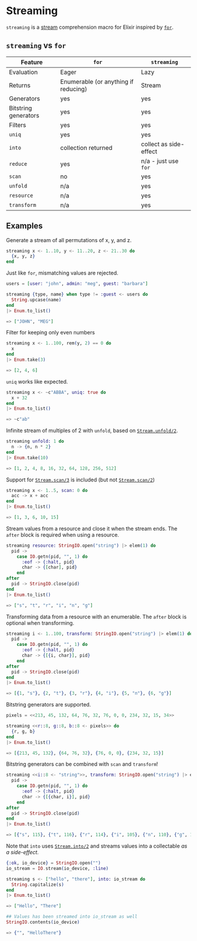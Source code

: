 # Streaming

`streaming` is a [stream](https://hexdocs.pm/elixir/Stream.html) comprehension macro for Elixir
inspired by [`for`](https://hexdocs.pm/elixir/Kernel.SpecialForms.html#for/1).

## `streaming` vs `for`

| Feature              | `for`                                | `streaming`            |
|----------------------|--------------------------------------|------------------------|
| Evaluation           | Eager                                | Lazy                   |
| Returns              | Enumerable (or anything if reducing) | Stream                 |
| Generators           | yes                                  | yes                    |
| Bitstring generators | yes                                  | yes                    |
| Filters              | yes                                  | yes                    |
| `uniq`               | yes                                  | yes                    |
| `into`               | collection returned                  | collect as side-effect |
| `reduce`             | yes                                  | n/a - just use `for`   |
| `scan`               | no                                   | yes                    |
| `unfold`             | n/a                                  | yes                    |
| `resource`           | n/a                                  | yes                    |
| `transform`          | n/a                                  | yes                    |


## Examples

Generate a stream of all permutations of x, y, and z.
```elixir
streaming x <- 1..10, y <- 11..20, z <- 21..30 do
  {x, y, z}
end
```

Just like `for`, mismatching values are rejected.
```elixir
users = [user: "john", admin: "meg", guest: "barbara"]

streaming {type, name} when type != :guest <- users do
  String.upcase(name)
end
|> Enum.to_list()

=> ["JOHN", "MEG"]
```

Filter for keeping only even numbers
```elixir
streaming x <- 1..100, rem(y, 2) == 0 do
  x
end
|> Enum.take(3)

=> [2, 4, 6]
```

`uniq` works like expected.
```elixir
streaming x <- ~c"ABBA", uniq: true do
  x + 32
end
|> Enum.to_list()

=> ~c"ab"
```

Infinite stream of multiples of 2 with `unfold`, based on
[`Stream.unfold/2`](https://hexdocs.pm/elixir/Stream.html#unfold/2).
```elixir
streaming unfold: 1 do
  n -> {n, n * 2}
end
|> Enum.take(10)

=> [1, 2, 4, 8, 16, 32, 64, 128, 256, 512]
```

Support for [`Stream.scan/3`](https://hexdocs.pm/elixir/Stream.html#scan/3) is included
(but not [`Stream.scan/2`](https://hexdocs.pm/elixir/Stream.html#scan/2))
```elixir
streaming x <- 1..5, scan: 0 do
  acc -> x + acc
end
|> Enum.to_list()

=> [1, 3, 6, 10, 15]
```

Stream values from a resource and close it when the stream ends. The `after` block is required
when using a resource.
```elixir
streaming resource: StringIO.open("string") |> elem(1) do
  pid ->
    case IO.getn(pid, "", 1) do
      :eof -> {:halt, pid}
      char -> {[char], pid}
    end
after
  pid -> StringIO.close(pid)
end
|> Enum.to_list()

=> ["s", "t", "r", "i", "n", "g"]
```

Transforming data from a resource with an enumerable. The `after` block is optional when
transforming.
```elixir
streaming i <- 1..100, transform: StringIO.open("string") |> elem(1) do
  pid ->
    case IO.getn(pid, "", 1) do
      :eof -> {:halt, pid}
      char -> {[{i, char}], pid}
    end
after
  pid -> StringIO.close(pid)
end
|> Enum.to_list()

=> [{1, "s"}, {2, "t"}, {3, "r"}, {4, "i"}, {5, "n"}, {6, "g"}]
```

Bitstring generators are supported.
```elixir
pixels = <<213, 45, 132, 64, 76, 32, 76, 0, 0, 234, 32, 15, 34>>

streaming <<r::8, g::8, b::8 <- pixels>> do
  {r, g, b}
end
|> Enum.to_list()

=> [{213, 45, 132}, {64, 76, 32}, {76, 0, 0}, {234, 32, 15}]
```

Bitstring generators can be combined with `scan` and `transform`!
```elixir
streaming <<i::8 <- "string">>, transform: StringIO.open("string") |> elem(1) do
  pid ->
    case IO.getn(pid, "", 1) do
      :eof -> {:halt, pid}
      char -> {[{char, i}], pid}
    end
after
  pid -> StringIO.close(pid)
end
|> Enum.to_list()

=> [{"s", 115}, {"t", 116}, {"r", 114}, {"i", 105}, {"n", 110}, {"g", 103}]
```


Note that `into` uses [`Stream.into/2`](https://hexdocs.pm/elixir/Stream.html#into/3)
and streams values into a collectable _as a side-effect_.
```elixir
{:ok, io_device} = StringIO.open("")
io_stream = IO.stream(io_device, :line)

streaming s <- ["hello", "there"], into: io_stream do
  String.capitalize(s)
end
|> Enum.to_list()

=> ["Hello", "There"]

## Values has been streamed into io_stream as well
StringIO.contents(io_device)

=> {"", "HelloThere"}
```
